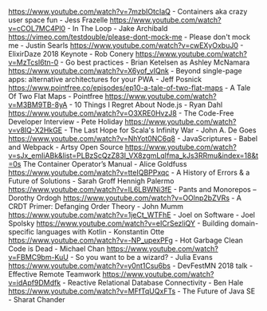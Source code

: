 https://www.youtube.com/watch?v=7mzbIOtcIaQ - Containers aka crazy user space fun - Jess Frazelle
https://www.youtube.com/watch?v=cCOL7MC4Pl0 - In The Loop - Jake Archibald
https://vimeo.com/testdouble/please-dont-mock-me - Please don't mock me - Justin Searls
https://www.youtube.com/watch?v=cwEXyOxbuJ0 - ElixirDaze 2018 Keynote - Rob Conery
https://www.youtube.com/watch?v=MzTcsI6tn-0 - Go best practices - Brian Ketelsen as Ashley McNamara
https://www.youtube.com/watch?v=X6yof_vIQnk - Beyond single-page apps: alternative architectures for your PWA - Jeff Posnick
https://www.pointfree.co/episodes/ep10-a-tale-of-two-flat-maps - A Tale Of Two Flat Maps - Pointfree
https://www.youtube.com/watch?v=M3BM9TB-8yA - 10 Things I Regret About Node.js - Ryan Dahl
https://www.youtube.com/watch?v=O3XRE0HvzJ8 - The Code-Free Developer Interview - Pete Holiday
https://www.youtube.com/watch?v=v8IQ-X2HkGE - The Last Hope for Scala's Infinity War - John A. De Goes
https://www.youtube.com/watch?v=NhYot0NC6q8 - JavaScriptures - Babel and Webpack - Artsy Open Source
https://www.youtube.com/watch?v=sJx_emIiABk&list=PLBzScQzZ83I_VX8zgmLqIfma_kJs3RRmu&index=18&t=0s The Container Operator’s Manual - Alice Goldfuss
https://www.youtube.com/watch?v=tteIQBPPxqc - A History of Errors & a Future of Solutions - Sarah Groff Hennigh Palermo
https://www.youtube.com/watch?v=IL6LBWNi3fE - Pants and Monorepos – Dorothy Ordogh
https://www.youtube.com/watch?v=OOlnp2bZVRs - A CRDT Primer: Defanging Order Theory - John Mumm 
https://www.youtube.com/watch?v=1jeCt_WTFhE - Joel on Software - Joel Spolsky
https://www.youtube.com/watch?v=eICrSezliQY - Building domain-specific languages with Kotlin - Konstantin Otte
https://www.youtube.com/watch?v=-NP_upexPFg - Hot Garbage Clean Code is Dead - Michael Chan 
https://www.youtube.com/watch?v=FBMC9bm-KuU - So you want to be a wizard? - Julia Evans
https://www.youtube.com/watch?v=y0nt1Csu6bs - DevFestMN 2018 talk - Effective Remote Teamwork
https://www.youtube.com/watch?v=idApf9DMdfk - Reactive Relational Database Connectivity - Ben Hale
https://www.youtube.com/watch?v=MFfTqUQxFTs - The Future of Java SE - Sharat Chander
